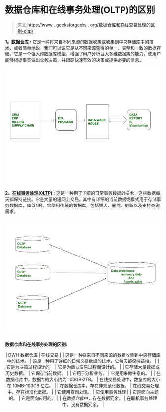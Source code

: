 # 数据仓库和在线事务处理(OLTP)的区别

> 原文:[https://www . geeksforgeeks . org/数据仓库和在线交易处理的区别-oltp/](https://www.geeksforgeeks.org/difference-between-data-warehousing-and-online-transaction-processing-oltp/)

**1。[数据仓库](https://www.geeksforgeeks.org/data-warehousing/) :**
它是一种将来自不同来源的数据收集或收集到中央存储库中的技术，或者简单地说，我们可以说它是从不同来源获得的单一、完整和一致的数据存储。它是一个强大的数据库模型，增强了用户分析巨大多维数据集的能力，使用户能够根据事实做出业务决策，并跟踪快速有效的决策或提供必要的信息。

![](img/f12377ae5a3b8819e50497265bfa315d.png)

**2。[在线事务处理(OLTP)](https://www.geeksforgeeks.org/on-line-transaction-processing-oltp-system-in-dbms/) :**
这是一种用于详细的日常事务数据的技术，这些数据每天都保持链接。它是大量的短网上交易。其中有详细的当前数据或模式用于存储事务数据库，如(3NF)。它使用传统的数据库，包括插入、删除、更新以及支持查询需求。

![](img/6ee58aba8fa1694350379b5c80609248.png)

**数据仓库和在线事务处理的区别:**

<center>

| DWH 数据仓库 | 在线交易 |
| 这是一种将来自不同来源的数据收集到中央存储库中的技术。 | 这是一种用于详细的日常交易数据的技术，它每天都保持链接。 |
| 它是为决策过程设计的。 | 它是为商业交易过程而设计的。 |
| 它存储大量数据或历史数据。 | 它保存当前数据。 |
| 它用于分析业务。 | 它是用来做生意的。 |
| 在数据仓库中，数据库的大小约为 100GB-2TB。 | 在线交易处理中，数据库的大小在 10MB-100GB 左右。 |
| 在数据仓库中，存在非规范化数据。 | 在线交易处理中，存在标准化数据。 |
| 它使用查询处理。 | 它使用事务处理 |
| 它是面向主题的。 | 它是面向应用的。 |
| 在数据仓库中，存在数据冗余。 | 在联机事务处理中，没有数据冗余。 |

</center>